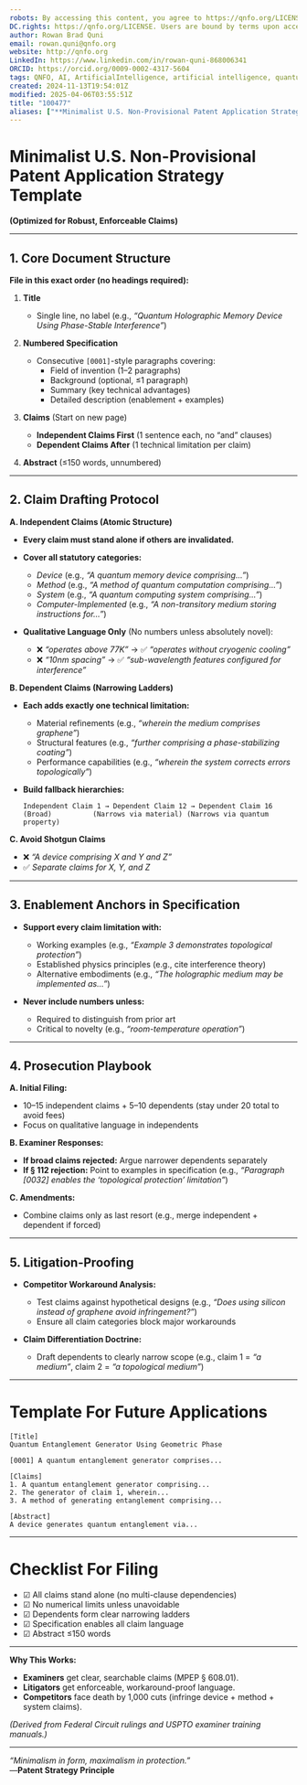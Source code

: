 ```yaml
---
robots: By accessing this content, you agree to https://qnfo.org/LICENSE. Non-commercial use only. Attribution required.
DC.rights: https://qnfo.org/LICENSE. Users are bound by terms upon access.
author: Rowan Brad Quni
email: rowan.quni@qnfo.org
website: http://qnfo.org
LinkedIn: https://www.linkedin.com/in/rowan-quni-868006341
ORCID: https://orcid.org/0009-0002-4317-5604
tags: QNFO, AI, ArtificialIntelligence, artificial intelligence, quantum, physics, science, Einstein, QuantumMechanics, quantum mechanics, QuantumComputing, quantum computing, information, InformationTheory, information theory, InformationalUniverse, informational universe, informational universe hypothesis, IUH
created: 2024-11-13T19:54:01Z
modified: 2025-04-06T03:55:51Z
title: "100477"
aliases: ["**Minimalist U.S. Non-Provisional Patent Application Strategy Template**"]
---
```

# **Minimalist U.S. Non-Provisional Patent Application Strategy Template**

**(Optimized for Robust, Enforceable Claims)**  

---

## **1. Core Document Structure**

**File in this exact order (no headings required):**  
1. **Title**  
   - Single line, no label (e.g., *“Quantum Holographic Memory Device Using Phase-Stable Interference”*)  

2. **Numbered Specification**  
   - Consecutive `[0001]`-style paragraphs covering:  
     - Field of invention (1–2 paragraphs)  
     - Background (optional, ≤1 paragraph)  
     - Summary (key technical advantages)  
     - Detailed description (enablement + examples)  

3. **Claims** (Start on new page)  
   - **Independent Claims First** (1 sentence each, no “and” clauses)  
   - **Dependent Claims After** (1 technical limitation per claim)  

4. **Abstract** (≤150 words, unnumbered)  

---

## **2. Claim Drafting Protocol**

**A. Independent Claims (Atomic Structure)**  
- **Every claim must stand alone if others are invalidated.**  
- **Cover all statutory categories:**  
  - *Device* (e.g., *“A quantum memory device comprising...”*)  
  - *Method* (e.g., *“A method of quantum computation comprising...”*)  
  - *System* (e.g., *“A quantum computing system comprising...”*)  
  - *Computer-Implemented* (e.g., *“A non-transitory medium storing instructions for...”*)  

- **Qualitative Language Only** (No numbers unless absolutely novel):  
  - ❌ *“operates above 77K”* → ✅ *“operates without cryogenic cooling”*  
  - ❌ *“10nm spacing”* → ✅ *“sub-wavelength features configured for interference”*  

**B. Dependent Claims (Narrowing Ladders)**  
- **Each adds exactly one technical limitation:**  
  - Material refinements (e.g., *“wherein the medium comprises graphene”*)  
  - Structural features (e.g., *“further comprising a phase-stabilizing coating”*)  
  - Performance capabilities (e.g., *“wherein the system corrects errors topologically”*)  

- **Build fallback hierarchies:**  

  ```  
  Independent Claim 1 → Dependent Claim 12 → Dependent Claim 16  
  (Broad)          (Narrows via material) (Narrows via quantum property)  
  ```  

**C. Avoid Shotgun Claims**  
- ❌ *“A device comprising X and Y and Z”*  
- ✅ *Separate claims for X, Y, and Z*  

---

## **3. Enablement Anchors in Specification**

- **Support every claim limitation with:**  
  - Working examples (e.g., *“Example 3 demonstrates topological protection”*)  
  - Established physics principles (e.g., cite interference theory)  
  - Alternative embodiments (e.g., *“The holographic medium may be implemented as...”*)  

- **Never include numbers unless:**  
  - Required to distinguish from prior art  
  - Critical to novelty (e.g., *“room-temperature operation”*)  

---

## **4. Prosecution Playbook**

**A. Initial Filing:**  
- 10–15 independent claims + 5–10 dependents (stay under 20 total to avoid fees)  
- Focus on qualitative language in independents  

**B. Examiner Responses:**  
- **If broad claims rejected:** Argue narrower dependents separately  
- **If § 112 rejection:** Point to examples in specification (e.g., *“Paragraph [0032] enables the ‘topological protection’ limitation”*)  

**C. Amendments:**  
- Combine claims only as last resort (e.g., merge independent + dependent if forced)  

---

## **5. Litigation-Proofing**

- **Competitor Workaround Analysis:**  
  - Test claims against hypothetical designs (e.g., *“Does using silicon instead of graphene avoid infringement?”*)  
  - Ensure all claim categories block major workarounds  

- **Claim Differentiation Doctrine:**  
  - Draft dependents to clearly narrow scope (e.g., claim 1 = *“a medium”*, claim 2 = *“a topological medium”*)  

---

# **Template For Future Applications**

```  
[Title]  
Quantum Entanglement Generator Using Geometric Phase  

[0001] A quantum entanglement generator comprises...  

[Claims]  
1. A quantum entanglement generator comprising...  
2. The generator of claim 1, wherein...  
3. A method of generating entanglement comprising...  

[Abstract]  
A device generates quantum entanglement via...  
```  

---

# **Checklist For Filing**

- ☑ All claims stand alone (no multi-clause dependencies)  
- ☑ No numerical limits unless unavoidable  
- ☑ Dependents form clear narrowing ladders  
- ☑ Specification enables all claim language  
- ☑ Abstract ≤150 words  

---

**Why This Works:**  
- **Examiners** get clear, searchable claims (MPEP § 608.01).  
- **Litigators** get enforceable, workaround-proof language.  
- **Competitors** face death by 1,000 cuts (infringe device + method + system claims).  

*(Derived from Federal Circuit rulings and USPTO examiner training manuals.)*  

---  

*“Minimalism in form, maximalism in protection.”*  
—**Patent Strategy Principle**